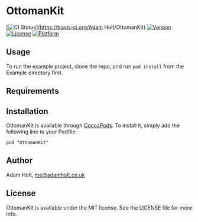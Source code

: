 # OttomanKit

[![CI Status](http://img.shields.io/travis/omgitsads/OttomanKit.svg?style=flat)](https://travis-ci.org/Adam Holt/OttomanKit)
[![Version](https://img.shields.io/cocoapods/v/OttomanKit.svg?style=flat)](http://cocoadocs.org/docsets/OttomanKit)
[![License](https://img.shields.io/cocoapods/l/OttomanKit.svg?style=flat)](http://cocoadocs.org/docsets/OttomanKit)
[![Platform](https://img.shields.io/cocoapods/p/OttomanKit.svg?style=flat)](http://cocoadocs.org/docsets/OttomanKit)

## Usage

To run the example project, clone the repo, and run `pod install` from the Example directory first.

## Requirements

## Installation

OttomanKit is available through [CocoaPods](http://cocoapods.org). To install
it, simply add the following line to your Podfile:

    pod "OttomanKit"

## Author

Adam Holt, me@adamholt.co.uk

## License

OttomanKit is available under the MIT license. See the LICENSE file for more info.

